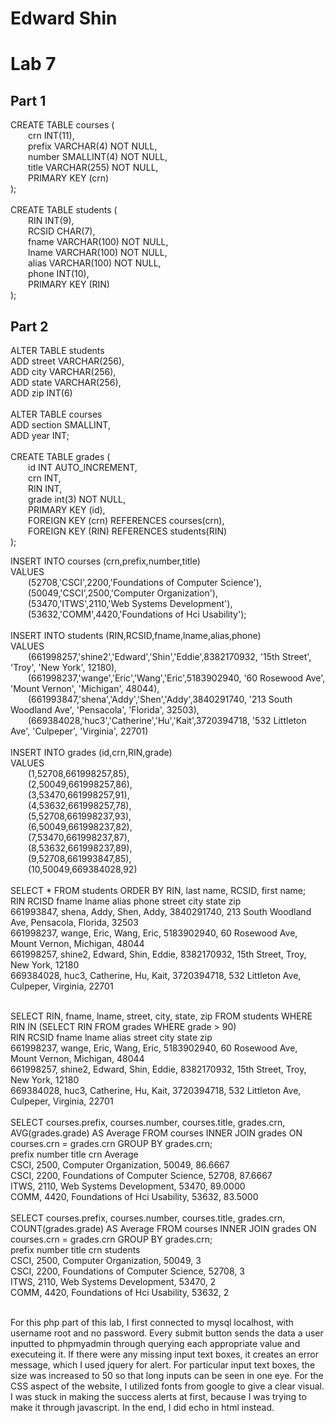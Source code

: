 # Edward Shin #
# Lab 7 #
## Part 1 ##
CREATE TABLE courses ( <br />
&emsp;&emsp;crn INT(11), <br />
&emsp;&emsp;prefix VARCHAR(4) NOT NULL, <br />
&emsp;&emsp;number SMALLINT(4) NOT NULL, <br />
&emsp;&emsp;title VARCHAR(255) NOT NULL, <br />
&emsp;&emsp;PRIMARY KEY (crn) <br />
); <br />
<br />
CREATE TABLE students ( <br />
&emsp;&emsp;RIN INT(9), <br />
&emsp;&emsp;RCSID CHAR(7), <br />
&emsp;&emsp;fname VARCHAR(100) NOT NULL, <br />
&emsp;&emsp;lname VARCHAR(100) NOT NULL, <br />
&emsp;&emsp;alias VARCHAR(100) NOT NULL, <br />
&emsp;&emsp;phone INT(10), <br />
&emsp;&emsp;PRIMARY KEY (RIN) <br />
); <br />
## Part 2 ##
ALTER TABLE students <br />
ADD street VARCHAR(256), <br />
ADD city VARCHAR(256), <br />
ADD state VARCHAR(256), <br />
ADD zip INT(6) <br />
<br />
ALTER TABLE courses <br />
ADD section SMALLINT, <br />
ADD year INT; <br />
<br />
CREATE TABLE grades ( <br />
&emsp;&emsp;id INT AUTO_INCREMENT, <br />
&emsp;&emsp;crn INT, <br />
&emsp;&emsp;RIN INT, <br />
&emsp;&emsp;grade int(3) NOT NULL, <br />
&emsp;&emsp;PRIMARY KEY (id), <br />
&emsp;&emsp;FOREIGN KEY (crn) REFERENCES courses(crn), <br />
&emsp;&emsp;FOREIGN KEY (RIN) REFERENCES students(RIN) <br />
); <br />

INSERT INTO courses (crn,prefix,number,title)<br />
VALUES 
<br />&emsp;&emsp;(52708,'CSCI',2200,'Foundations of Computer Science'),<br />
&emsp;&emsp;(50049,'CSCI',2500,'Computer Organization'),<br />
&emsp;&emsp;(53470,'ITWS',2110,'Web Systems Development'),<br />
&emsp;&emsp;(53632,'COMM',4420,'Foundations of Hci Usability'); <br/>
<br />
INSERT INTO students (RIN,RCSID,fname,lname,alias,phone)<br />
VALUES
<br />&emsp;&emsp;(661998257,'shine2','Edward','Shin','Eddie',8382170932, '15th Street', 'Troy', 'New York', 12180),<br />
&emsp;&emsp;(661998237,'wange','Eric','Wang','Eric',5183902940, '60 Rosewood Ave', 'Mount Vernon', 'Michigan', 48044),<br />
&emsp;&emsp;(661993847,'shena','Addy','Shen','Addy',3840291740, '213 South Woodland Ave', 'Pensacola', 'Florida', 32503),<br />
&emsp;&emsp;(669384028,'huc3','Catherine','Hu','Kait',3720394718, '532 Littleton Ave', 'Culpeper', 'Virginia', 22701)<br />
<br />
INSERT INTO grades (id,crn,RIN,grade) <br />
VALUES<br />
&emsp;&emsp;(1,52708,661998257,85), <br />
&emsp;&emsp;(2,50049,661998257,86), <br />
&emsp;&emsp;(3,53470,661998257,91), <br />
&emsp;&emsp;(4,53632,661998257,78), <br />
&emsp;&emsp;(5,52708,661998237,93), <br />
&emsp;&emsp;(6,50049,661998237,82), <br />
&emsp;&emsp;(7,53470,661998237,87), <br />
&emsp;&emsp;(8,53632,661998237,89), <br />
&emsp;&emsp;(9,52708,661993847,85), <br />
&emsp;&emsp;(10,50049,669384028,92) <br />
<br />
SELECT * FROM students
ORDER BY RIN, last name, RCSID, first name;<br />
RIN RCISD fname lname alias phone street city state zip <br />
661993847, shena, Addy, Shen, Addy, 3840291740, 213 South Woodland Ave, Pensacola, Florida, 32503 <br />
661998237, wange, Eric, Wang, Eric, 5183902940, 60 Rosewood Ave, Mount Vernon, Michigan, 48044 <br />
661998257, shine2, Edward, Shin, Eddie, 8382170932, 15th Street, Troy, New York, 12180 <br />
669384028, huc3, Catherine, Hu, Kait, 3720394718, 532 Littleton Ave, Culpeper, Virginia, 22701 <br />

<br />
SELECT RIN, fname, lname, street, city, state, zip FROM students WHERE RIN IN (SELECT RIN FROM grades WHERE grade > 90) <br />
RIN RCSID fname lname alias street city state zip <br />
661998237, wange, Eric, Wang, Eric, 5183902940, 60 Rosewood Ave, Mount Vernon, Michigan, 48044 <br />
661998257, shine2, Edward, Shin, Eddie, 8382170932, 15th Street, Troy, New York, 12180 <br />
669384028, huc3, Catherine, Hu, Kait, 3720394718, 532 Littleton Ave, Culpeper, Virginia, 22701 <br />
<br />
SELECT courses.prefix, courses.number, courses.title, grades.crn, AVG(grades.grade) AS Average FROM courses INNER JOIN grades ON courses.crn = grades.crn GROUP BY grades.crn; <br />
prefix number title crn Average <br />
CSCI, 2500, Computer Organization, 50049, 86.6667 <br />
CSCI, 2200, Foundations of Computer Science, 52708, 87.6667 <br />
ITWS, 2110, Web Systems Development, 53470, 89.0000 <br />
COMM, 4420, Foundations of Hci Usability, 53632, 83.5000 <br />
<br />
SELECT courses.prefix, courses.number, courses.title, grades.crn, COUNT(grades.grade) AS Average FROM courses INNER JOIN grades ON courses.crn = grades.crn GROUP BY grades.crn;
<br />
prefix number title crn students <br />
CSCI, 2500, Computer Organization, 50049, 3 <br />
CSCI, 2200, Foundations of Computer Science, 52708, 3 <br />
ITWS, 2110, Web Systems Development, 53470, 2 <br />
COMM, 4420, Foundations of Hci Usability, 53632, 2 <br />
<br />

For this php part of this lab, I first connected to mysql localhost, with username root and no password. Every submit button sends the data a user inputted to phpmyadmin through  querying each appropriate value and executeing it. If there were any missing input text boxes, it creates an error message, which I used jquery for alert. For particular input text boxes, the size was increased to 50 so that long inputs can be seen in one eye. For the CSS aspect of the website, I utilized fonts from google to give a clear visual. I was stuck in making the success alerts at first, because I was trying to make it through javascript. In the end, I did echo in html instead.
